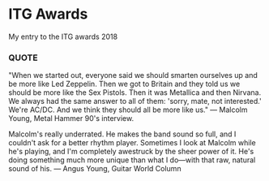 # ITG Awards

My entry to the ITG awards 2018

### QUOTE
"When we started out, everyone said we should smarten ourselves up and be more like Led Zeppelin. Then we got to Britain and they told us we should be more like the Sex Pistols. Then it was Metallica and then Nirvana. We always had the same answer to all of them: 'sorry, mate, not interested.' We're AC/DC. And we think they should all be more like us."
— Malcolm Young, Metal Hammer 90's interview.
 
Malcolm's really underrated. He makes the band sound so full, and I couldn't ask for a better rhythm player. Sometimes I look at Malcolm while he's playing, and I'm completely awestruck by the sheer power of it. He's doing something much more unique than what I do—with that raw, natural sound of his.
— Angus Young, Guitar World Column

